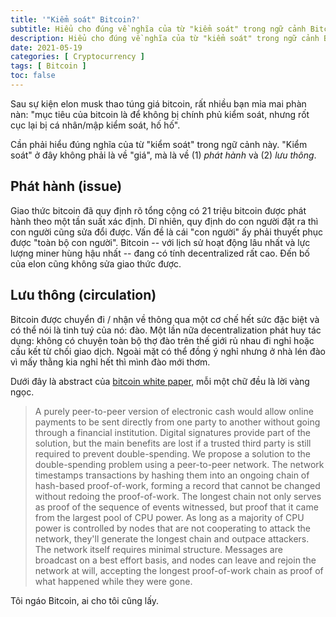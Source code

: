 ```yaml
---
title: '"Kiểm soát" Bitcoin?'
subtitle: Hiểu cho đúng về nghĩa của từ "kiểm soát" trong ngữ cảnh Bitcoin
description: Hiểu cho đúng về nghĩa của từ "kiểm soát" trong ngữ cảnh Bitcoin
date: 2021-05-19
categories: [ Cryptocurrency ]
tags: [ Bitcoin ]
toc: false
---
```


Sau sự kiện elon musk thao túng giá bitcoin, rất nhiều bạn mỉa mai phàn nàn: "mục tiêu của bitcoin là để không bị chính phủ kiểm soát, nhưng rốt cục lại bị cá nhân/mập kiểm soát, hố hố".

<!--more-->

Cần phải hiểu đúng nghĩa của từ "kiểm soát" trong ngữ cảnh này. "Kiểm soát" ở đây không phải là về "giá", mà là về (1) *phát hành* và (2) *lưu thông*.

## Phát hành (issue)

Giao thức bitcoin đã quy định rõ tổng cộng có 21 triệu bitcoin được phát hành theo một tần suất xác định. Dĩ nhiên, quy định do con người đặt ra thì con người cũng sửa đổi được. Vấn đề là cái "con người" ấy phải thuyết phục được "toàn bộ con người". Bitcoin -- với lịch sử hoạt động lâu nhất và lực lượng miner hùng hậu nhất -- đang có tính decentralized rất cao. Đến bố của elon cũng không sửa giao thức được.

## Lưu thông (circulation)

Bitcoin được chuyển đi / nhận về thông qua một cơ chế hết sức đặc biệt và có thể nói là tinh tuý của nó: đào. Một lần nữa decentralization phát huy tác dụng: không có chuyện toàn bộ thợ đào trên thế giới rủ nhau đi nghỉ hoặc cấu kết từ chối giao dịch. Ngoài mặt có thể đồng ý nghỉ nhưng ở nhà lén đào vì mấy thằng kia nghỉ hết thì mình đào mới thơm.

Dưới đây là abstract của [bitcoin white paper](https://bitcoin.org/bitcoin.pdf), mỗi một chữ đều là lời vàng ngọc.

>A purely peer-to-peer version of electronic cash would allow online payments to be sent directly from one party to another without going through a financial institution. Digital signatures provide part of the solution, but the main benefits are lost if a trusted third party is still required to prevent double-spending. We propose a solution to the double-spending problem using a peer-to-peer network. The network timestamps transactions by hashing them into an ongoing chain of hash-based proof-of-work, forming a record that cannot be changed without redoing the proof-of-work. The longest chain not only serves as proof of the sequence of events witnessed, but proof that it came from the largest pool of CPU power. As long as a majority of CPU power is controlled by nodes that are not cooperating to attack the network, they'll generate the longest chain and outpace attackers. The network itself requires minimal structure. Messages are broadcast on a best effort basis, and nodes can leave and rejoin the network at will, accepting the longest proof-of-work chain as proof of what happened while they were gone.

Tôi ngáo Bitcoin, ai cho tôi cũng lấy.
